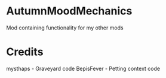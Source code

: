 # AutumnMoodMechanics
 Mod containing functionality for my other mods
 
# Credits 
mysthaps - Graveyard code
BepisFever - Petting context code
